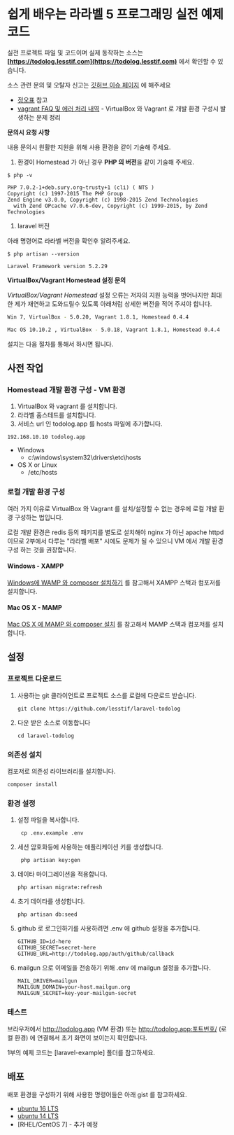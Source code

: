 # 쉽게 배우는 라라벨 5 프로그래밍 실전 예제 코드

실전 프로젝트 파일 및 코드이며 실제 동작하는 소스는 **[https://todolog.lesstif.com](https://todolog.lesstif.com)** 에서 확인할 수 있습니다. 

소스 관련 문의 및 오탈자 신고는 [깃허브 이슈 페이지](https://github.com/lesstif/laravel-todolog/issues/new) 에 해주세요

- [정오표](errata.md) 참고
- [vagrant FAQ 및 에러 처리 내역](https://www.lesstif.com/pages/viewpage.action?pageId=28606663) - VirtualBox 와 Vagrant 로 개발 환경 구성시 발생하는 문제 정리

**문의시 요청 사항**

내용 문의시 원활한 지원을 위해 사용 환경을 같이 기술해 주세요.

1. 환경이 Homestead 가 아닌 경우 **PHP 의 버전**을 같이 기술해 주세요.

  ```
  $ php -v

  PHP 7.0.2-1+deb.sury.org~trusty+1 (cli) ( NTS )
  Copyright (c) 1997-2015 The PHP Group
  Zend Engine v3.0.0, Copyright (c) 1998-2015 Zend Technologies
    with Zend OPcache v7.0.6-dev, Copyright (c) 1999-2015, by Zend Technologies
  ```

1. laravel 버전

  아래 명령어로 라라벨 버전을 확인후 알려주세요.

  ```
  $ php artisan --version

  Laravel Framework version 5.2.29
  ```

**VirtualBox/Vagrant Homestead 설정 문의**

*VirtualBox/Vagrant Homestead* 설정 오류는 저자의 지원 능력을 벗어나지만 최대한 제가 재연하고 도와드릴수 있도록 아래처럼 상세한 버전을 적어 주셔야 합니다.

  ```sh
  Win 7, VirtualBox - 5.0.20, Vagrant 1.8.1, Homestead 0.4.4
  ```


  ```sh
  Mac OS 10.10.2 , VirtualBox - 5.0.18, Vagrant 1.8.1, Homestead 0.4.4
  ```

설치는 다음 절차를 통해서 하시면 됩니다.

## 사전 작업


### Homestead 개발 환경 구성 - VM 환경

1. VirtualBox 와 vagrant 를 설치합니다.
1. 라라벨 홈스테드를 설치합니다.
1. 서비스 url 인 todolog.app 를 hosts 파일에 추가합니다.

  ```
  192.168.10.10 todolog.app
  ```

 * Windows
   * c:\windows\system32\drivers\etc\hosts
 * OS X or Linux 
   * /etc/hosts


### 로컬 개발 환경 구성

여러 가지 이유로 VirtualBox 와 Vagrant 를 설치/설정할 수 없는 경우에 로컬 개발 환경 구성하는 법입니다.

로컬 개발 환경은 redis 등의 패키지를 별도로 설치해야 nginx 가 아닌 apache httpd 이므로 2부에서 다루는 "라라벨 배포" 시에도 문제가 될 수 있으니 VM 에서 개발 환경 구성 하는 것을 권장합니다.

#### Windows - XAMPP

[Windows에 WAMP 와 composer 설치하기](https://www.lesstif.com/pages/viewpage.action?pageId=24445298) 를 참고해서 XAMPP 스택과 컴포저를 설치합니다.

#### Mac OS X - MAMP

[Mac OS X 에 MAMP 와 composer 설치](https://www.lesstif.com/pages/viewpage.action?pageId=24445298) 를 참고해서 MAMP 스택과 컴포저를 설치합니다.


## 설정

### 프로젝트 다운로드

1. 사용하는 git 클라이언트로 프로젝트 소스를 로컬에 다운로드 받습니다.
    ```
    git clone https://github.com/lesstif/laravel-todolog
    ```

2. 다운 받은 소스로 이동합니다
    ```
    cd laravel-todolog
    ```

### 의존성 설치

컴포저로 의존성 라이브러리를 설치합니다.

```
composer install
```

### 환경 설정

1. 설정 파일을 복사합니다.
    ```
     cp .env.example .env
    ```

1. 세션 암호화등에 사용하는 애플리케이션 키를 생성합니다.
    ```
     php artisan key:gen
    ```

1. 데이타 마이그레이션을 적용합니다.
    ```
    php artisan migrate:refresh
    ```

1. 초기 데이타를 생성합니다.
    ```
    php artisan db:seed
    ```

1. github 로 로그인하기를 사용하려면 .env 에 github 설정을 추가합니다.
    ```
    GITHUB_ID=id-here
    GITHUB_SECRET=secret-here
    GITHUB_URL=http://todolog.app/auth/github/callback
    ```

1. mailgun 으로 이메일을 전송하기 위해 .env 에 mailgun 설정을 추가합니다.
    ```
    MAIL_DRIVER=mailgun
    MAILGUN_DOMAIN=your-host.mailgun.org
    MAILGUN_SECRET=key-your-mailgun-secret
    ```

### 테스트


브라우저에서 http://todolog.app (VM 환경) 또는 http://todolog.app:포트번호/ (로컬 환경) 에 연결해서 초기 화면이 보이는지 확인합니다.


1부의 예제 코드는 [laravel-example] 폴더를 참고하세요.

## 배포

배포 환경을 구성하기 위해 사용한 명령어들은 아래 gist 를 참고하세요.


* [ubuntu 16 LTS](https://gist.github.com/lesstif/789b69158028040f234c8b853ecf13b6)
* [ubuntu 14 LTS](https://gist.github.com/lesstif/5bd471dfa6c7fd15e0af)
* [RHEL/CentOS 7] - 추가 예정